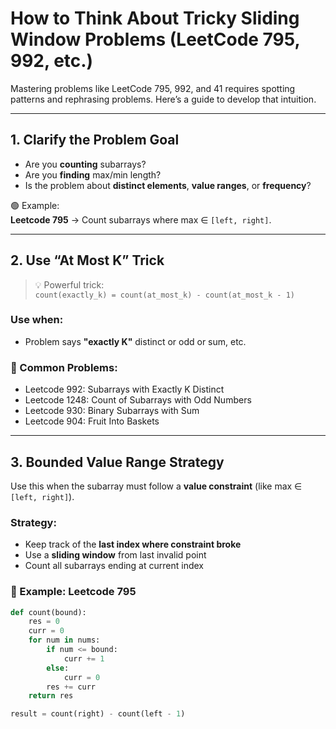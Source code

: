 # How to Think About Tricky Sliding Window Problems (LeetCode 795, 992, etc.)

Mastering problems like LeetCode 795, 992, and 41 requires spotting patterns and rephrasing problems. Here’s a guide to develop that intuition.

---

## 1. Clarify the Problem Goal

- Are you **counting** subarrays?
- Are you **finding** max/min length?
- Is the problem about **distinct elements**, **value ranges**, or **frequency**?

🟢 Example:  
**Leetcode 795** → Count subarrays where max ∈ `[left, right]`.

---

## 2. Use “At Most K” Trick

> 💡 Powerful trick:  
> `count(exactly_k) = count(at_most_k) - count(at_most_k - 1)`

### Use when:
- Problem says **"exactly K"** distinct or odd or sum, etc.
  
### 🔁 Common Problems:
- Leetcode 992: Subarrays with Exactly K Distinct
- Leetcode 1248: Count of Subarrays with Odd Numbers
- Leetcode 930: Binary Subarrays with Sum
- Leetcode 904: Fruit Into Baskets

---

## 3. Bounded Value Range Strategy

Use this when the subarray must follow a **value constraint** (like max ∈ `[left, right]`).

### Strategy:
- Keep track of the **last index where constraint broke**
- Use a **sliding window** from last invalid point
- Count all subarrays ending at current index

### 🧪 Example: Leetcode 795
```python
def count(bound):
    res = 0
    curr = 0
    for num in nums:
        if num <= bound:
            curr += 1
        else:
            curr = 0
        res += curr
    return res

result = count(right) - count(left - 1)
